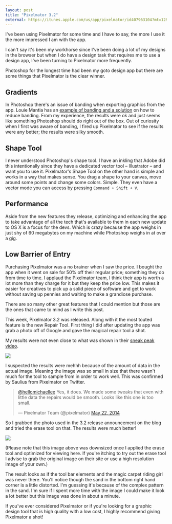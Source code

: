 ```yaml
---
layout: post
title: "Pixelmator 3.2"
external: https://itunes.apple.com/us/app/pixelmator/id407963104?mt=12&uo=4&at=11l9EG
---
```


I've been using Pixelmator for some time and I have to say, the more I use it the more impressed I am with the app.

I can't say it's been my workhorse since I've been doing a lot of my designs in the browser but when I do have a design task that requires me to use a design app, I've been turning to Pixelmator more frequently.

Photoshop for the longest time had been my goto design app but there are some things that Pixelmator is the clear winner.

## Gradients
In Photoshop there's an issue of banding when exporting graphics from the app. Louie Mantia has an <a href="http://mantia.me/blog/photoshop-tip-spatter/" target="_blank">example of banding and a solution</a> on how to reduce banding. From my experience, the results were ok and just seems like something Photoshop should do right out of the box. Out of curiosity when I first was aware of banding, I fired up Pixelmator to see if the results were any better; the results were silky smooth.

## Shape Tool
I never understood Photoshop's shape tool. I have an inkling that Adobe did this intentionally since they have a dedicated vector tool &ndash; Illustrator &ndash; and want you to use it. Pixelmator's Shape Tool on the other hand is simple and works in a way that makes sense. You drag a shape to your canvas, move around some points and change some colors. Simple. They even have a vector mode you can access by pressing `Command + Shift + V`.

## Performance
Aside from the new features they release, optimizing and enhancing the app to take advantage of all the tech that's available to them in each new update to OS X is a focus for the devs. Which is crazy because the app weighs in just shy of 60 megabytes on my machine while Photoshop weighs in at over a gig.

## Low Barrier of Entry
Purchasing Pixelmator was a no brainer when I saw the price. I bought the app when it went on sale for 50% off their regular price; something they do from time to time. I applaud the Pixelmator team, I think their app is worth a lot more than they charge for it but they keep the price low. This makes it easier for creatives to pick up a solid piece of software and get to work without saving up pennies and waiting to make a grandiose purchase.

There are so many other great features that I could mention but those are the ones that came to mind as I write this post.

This week, Pixelmator 3.2 was released. Along with it the most touted feature is the new Repair Tool. First thing I did after updating the app was grab a photo off of Google and gave the magical repair tool a shot.

My results were not even close to what was shown in their <a href="http://www.pixelmator.com/blog/2014/04/17/sneak-peek-at-pixelmator-3-2-sandstone/" target="_blank">sneak peak video</a>.

![](https://dl.dropboxusercontent.com/u/1228961/michaellee/2014/05%20-%20May/family.jpg)

I suspected the results were mehhh because of the amount of data in the actual image. Meaning the image was so small in size that there wasn't much for the tool to sample from in order to work well. This was confirmed by Saulius from Pixelmator on Twitter.

<blockquote class="twitter-tweet" lang="en"><p><a href="https://twitter.com/hellomichaellee">@hellomichaellee</a> Yes, it does. We made some tweaks that even with little data the repairs would be smooth. Looks like this one is too small.</p>&mdash; Pixelmator Team (@pixelmator) <a href="https://twitter.com/pixelmator/statuses/469501675783598080">May 22, 2014</a></blockquote>
<script async src="//platform.twitter.com/widgets.js" charset="utf-8"></script>

So I grabbed the photo used in the 3.2 release announcement on the blog and tried the erase tool on that. The results were much better!

![](https://dl.dropboxusercontent.com/u/1228961/michaellee/2014/05%20-%20May/sandstone.jpg)

(Please note that this image above was downsized once I applied the erase tool and optimized for viewing here. If you're itching to try out the erase tool I advise to grab the original image on their site or use a high resolution image of your own.)

The result looks as if the tool bar elements and the magic carpet riding girl was never there. You'll notice though the sand in the bottom right hand corner is a little distorted. I'm guessing it's because of the complex pattern in the sand. I'm sure if I spent more time with the image I could make it look a lot better but this image was done in about a minute.

If you've ever considered Pixelmator or if you're looking for a graphic design tool that is high quality with a low cost, I highly recommend giving Pixelmator a shot!
